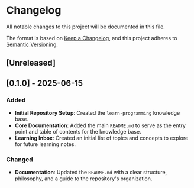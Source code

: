 # Changelog

All notable changes to this project will be documented in this file.

The format is based on [Keep a Changelog](https://keepachangelog.com/en/1.0.0/),
and this project adheres to [Semantic Versioning](https://semver.org/spec/v2.0.0.html).

## [Unreleased]

## [0.1.0] - 2025-06-15

### Added

-   **Initial Repository Setup**: Created the `learn-programming` knowledge base.
-   **Core Documentation**: Added the main `README.md` to serve as the entry point and table of contents for the knowledge base.
-   **Learning Inbox**: Created an initial list of topics and concepts to explore for future learning notes.

### Changed

-   **Documentation**: Updated the `README.md` with a clear structure, philosophy, and a guide to the repository's organization.
